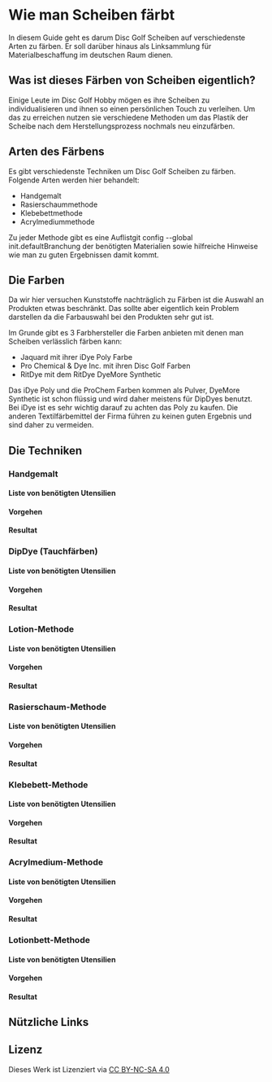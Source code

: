 # Wie man Scheiben färbt
In diesem Guide geht es darum Disc Golf Scheiben auf verschiedenste Arten zu färben. Er soll darüber hinaus als Linksammlung für Materialbeschaffung im deutschen Raum dienen.

## Was ist dieses Färben von Scheiben eigentlich?
Einige Leute im Disc Golf Hobby mögen es ihre Scheiben zu individualisieren und ihnen so einen persönlichen Touch zu verleihen. Um das zu erreichen nutzen sie verschiedene Methoden um das Plastik der Scheibe nach dem Herstellungsprozess nochmals neu einzufärben. 

## Arten des Färbens
Es gibt verschiedenste Techniken um Disc Golf Scheiben zu färben. Folgende Arten werden hier behandelt:

- Handgemalt
- Rasierschaummethode
- Klebebettmethode
- Acrylmediummethode

Zu jeder Methode gibt es eine Auflistgit config --global init.defaultBranchung der benötigten Materialien sowie hilfreiche Hinweise wie man zu guten Ergebnissen damit kommt.

## Die Farben
Da wir hier versuchen Kunststoffe nachträglich zu Färben ist die Auswahl an Produkten etwas beschränkt. Das sollte aber eigentlich kein Problem darstellen da die Farbauswahl bei den Produkten sehr gut ist.

Im Grunde gibt es 3 Farbhersteller die Farben anbieten mit denen man Scheiben verlässlich färben kann:
- Jaquard mit ihrer iDye Poly Farbe
- Pro Chemical & Dye Inc. mit ihren Disc Golf Farben
- RitDye mit dem RitDye DyeMore Synthetic

Das iDye Poly und die ProChem Farben kommen als Pulver, DyeMore Synthetic ist schon flüssig und wird daher meistens für DipDyes benutzt. Bei iDye ist es sehr wichtig darauf zu achten das Poly zu kaufen. Die anderen Textilfärbemittel der Firma führen zu keinen guten Ergebnis und sind daher zu vermeiden.

## Die Techniken
### Handgemalt
#### Liste von benötigten Utensilien 
#### Vorgehen
#### Resultat


### DipDye (Tauchfärben)
#### Liste von benötigten Utensilien 
#### Vorgehen
#### Resultat

### Lotion-Methode
#### Liste von benötigten Utensilien 
#### Vorgehen
#### Resultat

### Rasierschaum-Methode
#### Liste von benötigten Utensilien 
#### Vorgehen
#### Resultat

### Klebebett-Methode
#### Liste von benötigten Utensilien 
#### Vorgehen
#### Resultat

### Acrylmedium-Methode
#### Liste von benötigten Utensilien 
#### Vorgehen
#### Resultat

### Lotionbett-Methode
#### Liste von benötigten Utensilien 
#### Vorgehen
#### Resultat

## Nützliche Links

## Lizenz
Dieses Werk ist Lizenziert via [CC BY-NC-SA 4.0](https://creativecommons.org/licenses/by-nc-sa/4.0/)